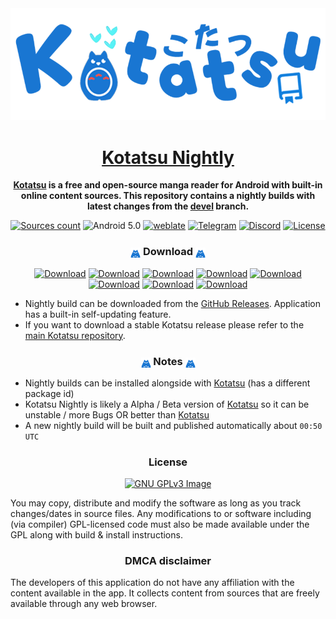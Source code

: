 <div align="center">

<a href="https://kotatsu.app">
    <img src="./.github/assets/vtuber.png" alt="Kotatsu Logo" title="Kotatsu" width="600"/>
</a>

# [Kotatsu Nightly](#)

**[Kotatsu](https://github.com/KotatsuApp/Kotatsu) is a free and open-source manga reader for Android with built-in online content sources. This repository contains a nightly builds with latest changes from the [devel](https://github.com/KotatsuApp/Kotatsu/commits/devel/) branch.**

[![Sources count](https://img.shields.io/badge/dynamic/yaml?url=https%3A%2F%2Fraw.githubusercontent.com%2FKotatsuApp%2Fkotatsu-parsers%2Frefs%2Fheads%2Fmaster%2F.github%2Fsummary.yaml&query=total&label=manga%20sources&color=%23E9321C)](https://github.com/KotatsuApp/kotatsu-parsers) ![Android 5.0](https://img.shields.io/badge/android-5.0+-brightgreen) [![weblate](https://hosted.weblate.org/widgets/kotatsu/-/strings/svg-badge.svg)](https://hosted.weblate.org/engage/kotatsu/) [![Telegram](https://img.shields.io/badge/chat-telegram-60ACFF)](https://t.me/kotatsuapp) [![Discord](https://img.shields.io/discord/898363402467045416?color=5865f2&label=discord)](https://discord.gg/NNJ5RgVBC5) [![License](https://img.shields.io/github/license/KotatsuApp/Kotatsu)](https://github.com/KotatsuApp/Kotatsu/blob/devel/LICENSE)

### <img src="./.github/app_icon.png" alt="Kotatsu Logo" width="16" style="vertical-align: bottom;"/> Download <img src="./.github/app_icon.png" alt="Kotatsu Logo" width="16" style="vertical-align: bottom;"/>

[![Download](https://rule34.xxx/counter/2.gif)](https://github.com/KotatsuApp/kotatsu-nightly/releases/latest) [![Download](https://rule34.xxx/counter/0.gif)](https://github.com/KotatsuApp/kotatsu-nightly/releases/latest) [![Download](https://rule34.xxx/counter/2.gif)](https://github.com/KotatsuApp/kotatsu-nightly/releases/latest) [![Download](https://rule34.xxx/counter/5.gif)](https://github.com/KotatsuApp/kotatsu-nightly/releases/latest) [![Download](https://rule34.xxx/counter/0.gif)](https://github.com/KotatsuApp/kotatsu-nightly/releases/latest) [![Download](https://rule34.xxx/counter/1.gif)](https://github.com/KotatsuApp/kotatsu-nightly/releases/latest) [![Download](https://rule34.xxx/counter/3.gif)](https://github.com/KotatsuApp/kotatsu-nightly/releases/latest) [![Download](https://rule34.xxx/counter/0.gif)](https://github.com/KotatsuApp/kotatsu-nightly/releases/latest) 

<div align="left">

* Nightly build can be downloaded from the [GitHub Releases](https://github.com/KotatsuApp/Kotatsu-Nightly/releases). Application has a built-in self-updating feature.
* If you want to download a stable Kotatsu release please refer to the [main Kotatsu repository](https://github.com/KotatsuApp/Kotatsu?tab=readme-ov-file#download).

</div>

### <img src="./.github/app_icon.png" alt="Kotatsu Logo" width="16" style="vertical-align: bottom;"/> Notes <img src="./.github/app_icon.png" alt="Kotatsu Logo" width="16" style="vertical-align: bottom;"/>

<div align="left">

* Nightly builds can be installed alongside with [Kotatsu](https://github.com/KotatsuApp/Kotatsu) (has a different package id)
* Kotatsu Nightly is likely a Alpha / Beta version of [Kotatsu](https://github.com/KotatsuApp/Kotatsu) so it can be unstable / more Bugs OR better than [Kotatsu](https://github.com/KotatsuApp/Kotatsu)
* A new nightly build will be built and published automatically about `00:50 UTC`

</div>

### License

[![GNU GPLv3 Image](https://www.gnu.org/graphics/gplv3-127x51.png)](http://www.gnu.org/licenses/gpl-3.0.en.html)

<div align="left">

You may copy, distribute and modify the software as long as you track changes/dates in source files. Any modifications to or software including (via compiler) GPL-licensed code must also be made available under the GPL along with build & install instructions.

</div>

### DMCA disclaimer

<div align="left">

The developers of this application do not have any affiliation with the content available in the app. It collects content from sources that are freely available through any web browser.

</div>
